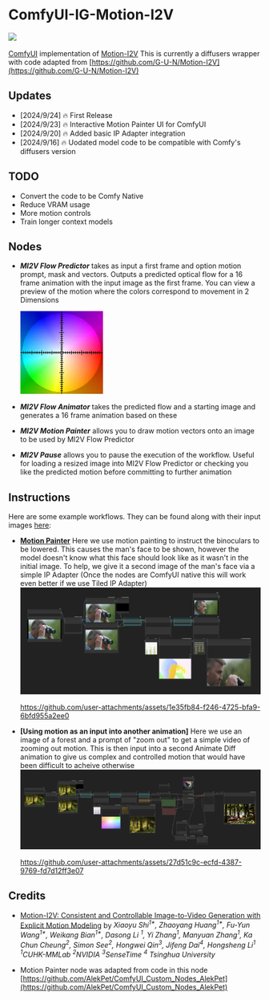 # ComfyUI-IG-Motion-I2V
<a href='https://xiaoyushi97.github.io/Motion-I2V/'><img src='https://img.shields.io/badge/Project-Page-green'></a> 

[ComfyUI](https://github.com/comfyanonymous/ComfyUI) implementation of [Motion-I2V](https://xiaoyushi97.github.io/Motion-I2V/)
This is currently a diffusers wrapper with code adapted from [https://github.com/G-U-N/Motion-I2V](https://github.com/G-U-N/Motion-I2V)
## Updates
- [2024/9/24] 🔥 First Release
- [2024/9/23] 🔥 Interactive Motion Painter UI for ComfyUI
- [2024/9/20] 🔥 Added basic IP Adapter integration
- [2024/9/16] 🔥 Uodated model code to be compatible with Comfy's diffusers version

## TODO
- Convert the code to be Comfy Native
- Reduce VRAM usage
- More motion controls
- Train longer context models

## Nodes
- ***MI2V Flow Predictor*** takes as input a first frame and option motion prompt, mask and vectors. Outputs a predicted optical flow for a 16 frame animation with the input image as the first frame. You can view a preview of the motion where the colors correspond to movement in 2 Dimensions

  ![colors](assets/colors.jpg)
- ***MI2V Flow Animator*** takes the predicted flow and a starting image and generates a 16 frame animation based on these
- ***MI2V Motion Painter*** allows you to draw motion vectors onto an image to be used by MI2V Flow Predictor
- ***MI2V Pause*** allows you to pause the execution of the workflow. Useful for loading a resized image into MI2V Flow Predictor or checking you like the predicted motion before committing to further animation

## Instructions
Here are some example workflows. They can be found along with their input images [here](examples):
- **[Motion Painter](examples/MI2V-Painter.json)** Here we use motion painting to instruct the binoculars to be lowered. This causes the man's face to be shown, however the model doesn't know what this face should look like as it wasn't in the initial image. To help, we give it a second image of the man's face via a simple IP Adapter (Once the nodes are ComfyUI native this will work even better if we use Tiled IP Adapter)
![arch](assets/screenshot1.png)

  https://github.com/user-attachments/assets/1e35fb84-f246-4725-bfa9-6bfd955a2ee0


- **[Using motion as an input into another animation]** Here we use an image of a forest and a prompt of "zoom out" to get a simple video of zooming out motion. This is then input into a second Animate Diff animation to give us complex and controlled motion that would have been difficult to acheive otherwise 
![arch](assets/screenshot2.png)

  https://github.com/user-attachments/assets/27d51c9c-ecfd-4387-9769-fd7d12ff3e07


## Credits
- [Motion-I2V: Consistent and Controllable Image-to-Video Generation with Explicit Motion Modeling](https://arxiv.org/abs/2401.15977)
by *Xiaoyu Shi<sup>1\*</sup>, Zhaoyang Huang<sup>1\*</sup>, Fu-Yun Wang<sup>1\*</sup>, Weikang Bian<sup>1\*</sup>, Dasong Li <sup>1</sup>, Yi Zhang<sup>1</sup>, Manyuan Zhang<sup>1</sup>, Ka Chun Cheung<sup>2</sup>, Simon See<sup>2</sup>, Hongwei Qin<sup>3</sup>, Jifeng Dai<sup>4</sup>, Hongsheng Li<sup>1</sup>* *<sup>1</sup>CUHK-MMLab   <sup>2</sup>NVIDIA   <sup>3</sup>SenseTime  <sup>4</sup>  Tsinghua University*
</div>

- Motion Painter node was adapted from code in this node [https://github.com/AlekPet/ComfyUI_Custom_Nodes_AlekPet](https://github.com/AlekPet/ComfyUI_Custom_Nodes_AlekPet)
